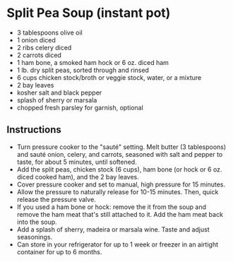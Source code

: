 # Split Pea Soup (instant pot)

* 3 tablespoons olive oil
* 1 onion diced
* 2 ribs celery diced
* 2 carrots diced
* 1 ham bone, a smoked ham hock or 6 oz. diced ham 
* 1 lb. dry split peas, sorted through and rinsed
* 6 cups chicken stock/broth or veggie stock, water, or a mixture
* 2 bay leaves
* kosher salt and black pepper
* splash of sherry or marsala
* chopped fresh parsley for garnish, optional

## Instructions

* Turn pressure cooker to the "sauté" setting. Melt butter (3 tablespoons) and sauté onion, celery, and carrots, seasoned with salt and pepper to taste, for about 5 minutes, until softened.
* Add the split peas, chicken stock (6 cups), ham bone (or hock or 6 oz. diced cooked ham), and the 2 bay leaves.
* Cover pressure cooker and set to manual, high pressure for 15 minutes.
* Allow the pressure to naturally release for 10-15 minutes. Then, quick release the pressure valve.
* If you used a ham bone or hock: remove the it from the soup and remove the ham meat that's still attached to it. Add the ham meat back into the soup.
* Add a splash of sherry, madeira or marsala wine.  Taste and adjust seasonings. 
* Can store in your refrigerator for up to 1 week or freezer in an airtight container for up to 6 months.
